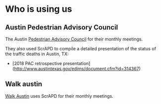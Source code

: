 # Who is using us

## Austin Pedestrian Advisory Council

The Austin [Pedestrian Advisory Council](http://austintexas.gov/cityclerk/boards_commissions/meetings/121_1.htm) for their monthly meetings.

They also used ScrAPD to compile a detailed presentation of the status of the traffic deaths in Austin, TX:

* [2018 PAC retrospective presentation] (<http://www.austintexas.gov/edims/document.cfm?id=314367>)

## Walk austin

[Walk Austin](http://www.walkaustintx.org/) uses ScrAPD for their monthly meetings.
